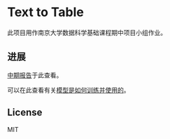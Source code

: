 # Text to Table

此项目用作南京大学数据科学基础课程期中项目小组作业。

## 进展

[中期报告](中期报告.md)于此查看。

可以在此查看有关[模型是如何训练并使用的](model/process.md)。

## License

MIT
